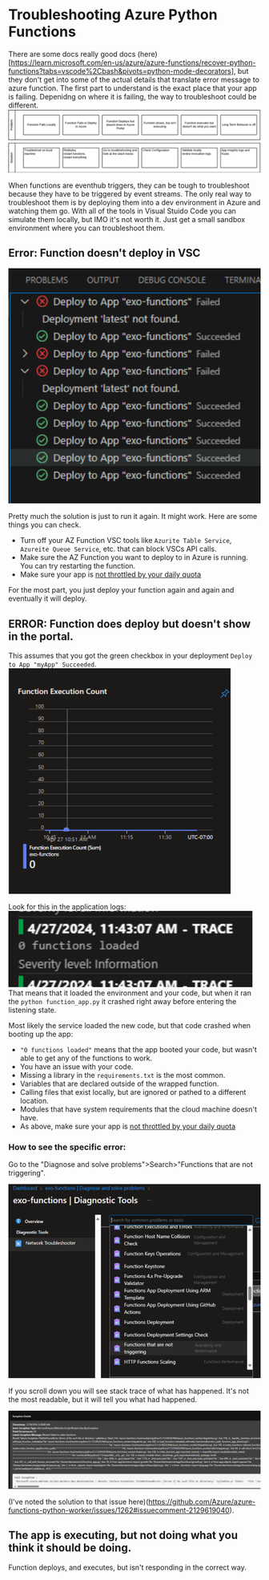 # Troubleshooting Azure Python Functions

There are some docs really good docs (here)[https://learn.microsoft.com/en-us/azure/azure-functions/recover-python-functions?tabs=vscode%2Cbash&pivots=python-mode-decorators], but they don't get into some of the actual details that translate error message to azure function. 
The first part to understand is the exact place that your app is failing. Depenidng on where it is failing, the way to troubleshoot could be different. 
![Alt text](../docs/img/functionerrors.png?raw=true "where is my function failing") 

When functions are eventhub triggers, they can be tough to troubleshoot because they have to be triggered by event streams. The only real way to troubleshoot them is by deploying them into a dev environment in Azure and watching them go. With all of the tools in Visual Stuido Code you can simulate them locally, but IMO it's not worth it. Just get a small sandbox environment where you can troubleshoot them. 




## Error: Function doesn't deploy in VSC
![Alt text](../docs/img/functiodeployfail.png?raw=true "where is my function failing") 

Pretty much the solution is just to run it again. It might work. Here are some things you can check. 
* Turn off your AZ Function VSC tools like `Azurite Table Service`, `Azureite Queue Service`, etc. that can block VSCs API calls. 
* Make sure the AZ Function you want to deploy to in Azure is running. You can try restarting the function.
* Make sure your app is [not throttled by your daily quota](https://stackoverflow.com/questions/75670569/why-azure-function-with-timer-trigger-suddenly-stops-being-triggered/78098313#78098313)

For the most part, you just deploy your function again and again and eventually it will deploy. 

## ERROR: Function does deploy but doesn't show in the portal.
This assumes that you got the green checkbox in your deployment `Deploy to App "myApp" Succeeded`. 
![Alt text](../docs/img/functionnottrigger.png?raw=true "where is my function failing") 

Look for this in the application logs:
![Alt text](../docs/img/function0funcloaded.png?raw=true "where is my function failing") 
That means that it loaded the environment and your code, but when it ran the `python function_app.py` it crashed right away before entering the listening state. 

Most likely the service loaded the new code, but that code crashed when booting up the app:
* `"0 functions loaded"` means that the app booted your code, but wasn't able to get any of the functions to work. 
* You have an issue with your code. 
* Missing a library in the `requirements.txt` is the most common. 
* Variables that are declared outside of the wrapped function.
* Calling files that exist locally, but are ignored or pathed to a different location.
* Modules that have system requirements that the cloud machine doesn't have. 
* As above, make sure your app is [not throttled by your daily quota](https://stackoverflow.com/questions/75670569/why-azure-function-with-timer-trigger-suddenly-stops-being-triggered/78098313#78098313)

### How to see the specific error:
Go to the "Diagnose and solve problems">Search>"Functions that are not triggering".

![Alt text](../docs/img/functionsnottriggering.png?raw=true "where is my function failing") 

If you scroll down you will see stack trace of what has happened. It's not the most readable, but it will tell you what had happened. 

![Alt text](../docs/img/functionsstacktrace.png?raw=true "where is my function failing") 

(I've noted the solution to that issue here)(https://github.com/Azure/azure-functions-python-worker/issues/1262#issuecomment-2129619040).


## The app is executing, but not doing what you think it should be doing. 
Function deploys, and executes, but isn't responding in the correct way.
